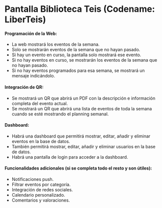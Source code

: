 # Pantalla Biblioteca Teis (Codename: LiberTeis)

#### Programación de la Web:

- La web mostrará los eventos de la semana.
- Solo se mostrarán eventos de la semana que no hayan pasado.
- Si hay un evento en curso, la pantalla solo mostrará ese evento.
- Si no hay eventos en curso, se mostrarán los eventos de la semana que no hayan pasado.
- Si no hay eventos programados para esa semana, se mostrará un mensaje indicándolo.

#### Integración de QR:

- Se mostrará un QR que abrirá un PDF con la descripción e información completa del evento actual.
- Se mostrará un QR que abrirá una lista de eventos de toda la semana cuando se esté mostrando el planning semanal.

#### Dashboard:

- Habrá una dashboard que permitirá mostrar, editar, añadir y eliminar eventos en la base de datos.
- También permitirá mostrar, editar, añadir y eliminar usuarios en la base de datos.
- Habrá una pantalla de login para acceder a la dashboard.

#### Funcionalidades adicionales (si se completa todo el resto y son útiles):

- Notificaciones push.
- Filtrar eventos por categoría.
- Integración de redes sociales.
- Calendario personalizado.
- Comentarios y valoraciones.
